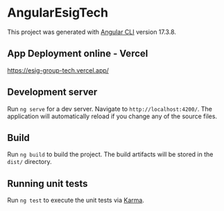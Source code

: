 # AngularEsigTech

This project was generated with [Angular CLI](https://github.com/angular/angular-cli) version 17.3.8.

## App Deployment online - Vercel

https://esig-group-tech.vercel.app/

## Development server

Run `ng serve` for a dev server. Navigate to `http://localhost:4200/`. The application will automatically reload if you change any of the source files.

## Build

Run `ng build` to build the project. The build artifacts will be stored in the `dist/` directory.

## Running unit tests

Run `ng test` to execute the unit tests via [Karma](https://karma-runner.github.io).
